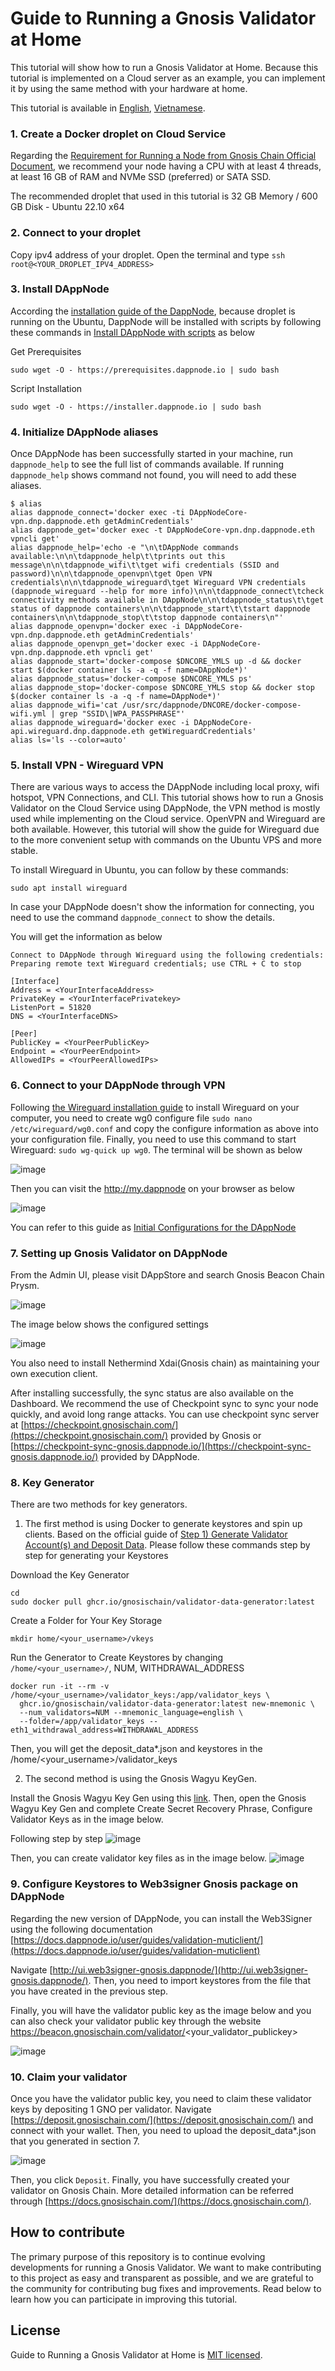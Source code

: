 # Guide to Running a Gnosis Validator at Home

This tutorial will show how to run a Gnosis Validator at Home. Because this tutorial is implemented on a Cloud server as an example, you can implement it by using the same method with your hardware at home.

This tutorial is available in [English](https://github.com/Gnosis-Builders/Resources/tree/main/How-to-Guides/Validators/Guide-to-Running-a-Gnosis-Validator-at-Home), [Vietnamese](https://github.com/Gnosis-Builders/Resources/tree/main/How-to-Guides/Validators/Guide-to-Running-a-Gnosis-Validator-at-Home/locales/VN).

### 1. Create a Docker droplet on Cloud Service
Regarding the [Requirement for Running a Node from Gnosis Chain Official Document](https://docs.gnosischain.com/node/#requirements), we recommend your node having a CPU with at least 4 threads, at least 16 GB of RAM and NVMe SSD (preferred) or SATA SSD. 

The recommended droplet that used in this tutorial is 32 GB Memory / 600 GB Disk - Ubuntu 22.10 x64

### 2. Connect to your droplet
Copy ipv4 address of your droplet. Open the terminal and type `ssh root@<YOUR_DROPLET_IPV4_ADDRESS>`

### 3. Install DAppNode
According the [installation guide of the DappNode](https://github.com/dappnode/DAppNode), because droplet is running on the Ubuntu, DappNode will be installed with scripts by following these commands in [Install DAppNode with scripts](https://github.com/dappnode/DAppNode#install-dappnode-with-scripts) as below

Get Prerequisites

```sudo wget -O - https://prerequisites.dappnode.io | sudo bash```

Script Installation

```sudo wget -O - https://installer.dappnode.io | sudo bash```

### 4. Initialize DAppNode aliases
Once DAppNode has been successfully started in your machine, run `dappnode_help` to see the full list of commands available. If running `dappnode_help` shows command not found, you will need to add these aliases.
```
$ alias
alias dappnode_connect='docker exec -ti DAppNodeCore-vpn.dnp.dappnode.eth getAdminCredentials'
alias dappnode_get='docker exec -t DAppNodeCore-vpn.dnp.dappnode.eth vpncli get'
alias dappnode_help='echo -e "\n\tDAppNode commands available:\n\n\tdappnode_help\t\tprints out this message\n\n\tdappnode_wifi\t\tget wifi credentials (SSID and password)\n\n\tdappnode_openvpn\tget Open VPN credentials\n\n\tdappnode_wireguard\tget Wireguard VPN credentials (dappnode_wireguard --help for more info)\n\n\tdappnode_connect\tcheck connectivity methods available in DAppNode\n\n\tdappnode_status\t\tget status of dappnode containers\n\n\tdappnode_start\t\tstart dappnode containers\n\n\tdappnode_stop\t\tstop dappnode containers\n"'
alias dappnode_openvpn='docker exec -i DAppNodeCore-vpn.dnp.dappnode.eth getAdminCredentials'
alias dappnode_openvpn_get='docker exec -i DAppNodeCore-vpn.dnp.dappnode.eth vpncli get'
alias dappnode_start='docker-compose $DNCORE_YMLS up -d && docker start $(docker container ls -a -q -f name=DAppNode*)'
alias dappnode_status='docker-compose $DNCORE_YMLS ps'
alias dappnode_stop='docker-compose $DNCORE_YMLS stop && docker stop $(docker container ls -a -q -f name=DAppNode*)'
alias dappnode_wifi='cat /usr/src/dappnode/DNCORE/docker-compose-wifi.yml | grep "SSID\|WPA_PASSPHRASE"'
alias dappnode_wireguard='docker exec -i DAppNodeCore-api.wireguard.dnp.dappnode.eth getWireguardCredentials'
alias ls='ls --color=auto'
```

### 5. Install VPN - Wireguard VPN
There are various ways to access the DAppNode including local proxy, wifi hotspot, VPN Connections, and CLI. This tutorial shows how to run a Gnosis Validator on the Cloud Service using DAppNode, the VPN method is mostly used while implementing on the Cloud service. OpenVPN and Wireguard are both available. However, this tutorial will show the guide for Wireguard due to the more convenient setup with commands on the Ubuntu VPS and more stable. 

To install Wireguard in Ubuntu, you can follow by these commands:
```
sudo apt install wireguard
```

In case your DAppNode doesn't show the information for connecting, you need to use the command ```dappnode_connect``` to show the details.

You will get the information as below
```
Connect to DAppNode through Wireguard using the following credentials:
Preparing remote text Wireguard credentials; use CTRL + C to stop

[Interface]
Address = <YourInterfaceAddress>
PrivateKey = <YourInterfacePrivatekey>
ListenPort = 51820
DNS = <YourInterfaceDNS>

[Peer]
PublicKey = <YourPeerPublicKey>
Endpoint = <YourPeerEndpoint>
AllowedIPs = <YourPeerAllowedIPs>
```

### 6. Connect to your DAppNode through VPN
Following [the Wireguard installation guide](https://docs.dappnode.io/user-guide/ui/access/vpn/#linux) to install Wireguard on your computer, you need to create wg0 configure file ```sudo nano /etc/wireguard/wg0.conf``` and copy the configure information as above into your configuration file. 
Finally, you need to use this command to start Wireguard: ```sudo wg-quick up wg0```. The terminal will be shown as below

![image](https://user-images.githubusercontent.com/23649434/201591812-97c4bcb7-5760-485f-a7a3-62d5e8418d46.png)


Then you can visit the http://my.dappnode on your browser as below

![image](https://user-images.githubusercontent.com/23649434/201589528-7b7edab0-f7f7-48fa-a656-f55b416cd505.png)

You can refer to this guide as [Initial Configurations for the DAppNode](https://docs.dappnode.io/first-steps#)

### 7. Setting up Gnosis Validator on DAppNode
From the Admin UI, please visit DAppStore and search Gnosis Beacon Chain Prysm.

![image](https://user-images.githubusercontent.com/23649434/201592661-9111180f-3ab3-49d8-a1ca-c67fa53e5cb2.png)

The image below shows the configured settings

![image](https://user-images.githubusercontent.com/23649434/201593138-663c57bc-5351-41f7-a786-817e4e1a8bcb.png)

You also need to install Nethermind Xdai(Gnosis chain) as maintaining your own execution client.

After installing successfully, the sync status are also available on the Dashboard. We recommend the use of Checkpoint sync to sync your node quickly, and avoid long range attacks. You can use checkpoint sync server at [https://checkpoint.gnosischain.com/](https://checkpoint.gnosischain.com/) provided by Gnosis or [https://checkpoint-sync-gnosis.dappnode.io/](https://checkpoint-sync-gnosis.dappnode.io/) provided by DAppNode.

### 8. Key Generator
There are two methods for key generators.

1. The first method is using Docker to generate keystores and spin up clients. Based on the official guide of [Step 1) Generate Validator Account(s) and Deposit Data](https://docs.gnosischain.com/node/consensus-layer-validator#step-1-generate-validator-accounts-and-deposit-data). Please follow these commands step by step for generating your Keystores

Download the Key Generator

```
cd
sudo docker pull ghcr.io/gnosischain/validator-data-generator:latest
```

Create a Folder for Your Key Storage
```
mkdir home/<your_username>/vkeys
```

Run the Generator to Create Keystores by changing `/home/<your_username>/`, NUM, WITHDRAWAL_ADDRESS
```
docker run -it --rm -v /home/<your_username>/validator_keys:/app/validator_keys \
  ghcr.io/gnosischain/validator-data-generator:latest new-mnemonic \
  --num_validators=NUM --mnemonic_language=english \
  --folder=/app/validator_keys --eth1_withdrawal_address=WITHDRAWAL_ADDRESS
```

Then, you will get the deposit_data*.json and keystores in the /home/<your_username>/validator_keys

2. The second method is using the Gnosis Wagyu KeyGen.

Install the Gnosis Wagyu Key Gen using this [link](https://github.com/alexpeterson91/Gnosis-Wagyu-Key-Gen/releases). Then, open the Gnosis Wagyu Key Gen and complete Create Secret Recovery Phrase, Configure Validator Keys as in the image below.

Following step by step
![image](https://user-images.githubusercontent.com/23649434/201819925-3e318c83-798f-4397-b860-71f857898804.png)

Then, you can create validator key files as in the image below.
![image](https://user-images.githubusercontent.com/23649434/201820812-5119f61f-c096-4b8d-b4d4-aec960ae7f6f.png)


### 9. Configure Keystores to Web3signer Gnosis package on DAppNode
Regarding the new version of DAppNode, you can install the Web3Signer using the following documentation [https://docs.dappnode.io/user/guides/validation-muticlient/](https://docs.dappnode.io/user/guides/validation-muticlient)

Navigate [http://ui.web3signer-gnosis.dappnode/](http://ui.web3signer-gnosis.dappnode/). Then, you need to import keystores from the file that you have created in the previous step.

Finally, you will have the validator public key as the image below and you can also check your validator public key through the website https://beacon.gnosischain.com/validator/<your_validator_publickey>

![image](https://user-images.githubusercontent.com/23649434/201821914-47f9279a-91c2-4dc1-9c86-49dbff4cba78.png)

### 10. Claim your validator
Once you have the validator public key, you need to claim these validator keys by depositing 1 GNO per validator. Navigate [https://deposit.gnosischain.com/](https://deposit.gnosischain.com/) and connect with your wallet. Then, you need to upload the deposit_data*.json that you generated in section 7.

![image](https://user-images.githubusercontent.com/23649434/201823454-dd479504-bcc6-4aa2-8ba3-35df0ad4834f.png)

Then, you click `Deposit`. Finally, you have successfully created your validator on Gnosis Chain. More detailed information can be referred through [https://docs.gnosischain.com/](https://docs.gnosischain.com/).


## How to contribute
The primary purpose of this repository is to continue evolving developments for running a Gnosis Validator. We want to make contributing to this project as easy and transparent as possible, and we are grateful to the community for contributing bug fixes and improvements. Read below to learn how you can participate in improving this tutorial.

## License
Guide to Running a Gnosis Validator at Home is [MIT licensed](./LICENSE).
